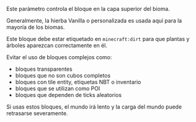 Este parámetro controla el bloque en la capa superior del bioma.

Generalmente, la hierba Vanilla o personalizada es usada aquí para la mayoría de los biomas.

Este bloque debe estar etiquetado en `minecraft:dirt` para que plantas y árboles aparezcan correctamente en él.

Evitar el uso de bloques complejos como:

* bloques transparentes
* bloques que no son cubos completos
* bloques con tile entity, etiquetas NBT o inventario
* bloques que se utilizan como POI
* bloques que dependen de ticks aleatorios

Si usas estos bloques, el mundo irá lento y la carga del mundo puede retrasarse severamente.